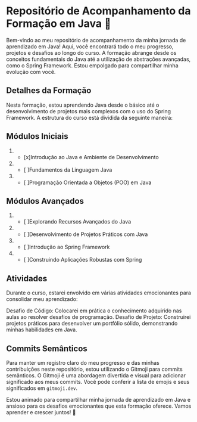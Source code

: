 # Repositório de Acompanhamento da Formação em Java 🚀

Bem-vindo ao meu repositório de acompanhamento da minha jornada de aprendizado em Java! Aqui, você encontrará todo o meu progresso, projetos e desafios ao longo do curso. A formação abrange desde os conceitos fundamentais do Java até a utilização de abstrações avançadas, como o Spring Framework. Estou empolgado para compartilhar minha evolução com você.

## Detalhes da Formação

Nesta formação, estou aprendendo Java desde o básico até o desenvolvimento de projetos mais complexos com o uso do Spring Framework. A estrutura do curso está dividida da seguinte maneira:

## Módulos Iniciais
1) - [x]Introdução ao Java e Ambiente de Desenvolvimento
2) - [ ]Fundamentos da Linguagem Java
3) - [ ]Programação Orientada a Objetos (POO) em Java

## Módulos Avançados
1) - [ ]Explorando Recursos Avançados do Java
2) - [ ]Desenvolvimento de Projetos Práticos com Java
3) - [ ]Introdução ao Spring Framework
4) - [ ]Construindo Aplicações Robustas com Spring

## Atividades
Durante o curso, estarei envolvido em várias atividades emocionantes para consolidar meu aprendizado:

Desafio de Código: Colocarei em prática o conhecimento adquirido nas aulas ao resolver desafios de programação.
Desafio de Projeto: Construirei projetos práticos para desenvolver um portfólio sólido, demonstrando minhas habilidades em Java.

## Commits Semânticos
Para manter um registro claro do meu progresso e das minhas contribuições neste repositório, estou utilizando o Gitmoji para commits semânticos. O Gitmoji é uma abordagem divertida e visual para adicionar significado aos meus commits. Você pode conferir a lista de emojis e seus significados em `gitmoji.dev`.

Estou animado para compartilhar minha jornada de aprendizado em Java e ansioso para os desafios emocionantes que esta formação oferece. Vamos aprender e crescer juntos! 🚀
